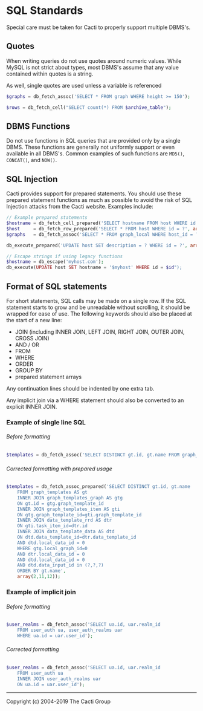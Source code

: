 # SQL Standards

Special care must be taken for Cacti to properly support multiple DBMS's.

## Quotes

When writing queries do not use quotes around numeric values. While MySQL is
not strict about types, most DBMS's assume that any value contained within
quotes is a string.

As well, single quotes are used unless a variable is referenced

```php
$graphs = db_fetch_assoc('SELECT * FROM graph WHERE height >= 150');
```

```php
$rows = db_fetch_cell("SELECT count(*) FROM $archive_table");
```

## DBMS Functions

Do not use functions in SQL queries that are provided only by a single DBMS.
These functions are generally not uniformly support or even available in all
DBMS's. Common examples of such functions are `MD5()`, `CONCAT()`, and `NOW()`.

## SQL Injection

Cacti provides support for prepared statements.  You should use these prepared
statement functions as much as possible to avoid the risk of SQL Injection
attacks from the Cacti website.  Examples include:

```php
// Example prepared statements
$hostname = db_fetch_cell_prepared('SELECT hostname FROM host WHERE id = ?', array($id));
$host     = db_fetch_row_prepared('SELECT * FROM host WHERE id = ?', array($id));
$graphs   = db_fetch_assoc('SELECT * FROM graph_local WHERE host_id = ?', array($id));

db_execute_prepared('UPDATE host SET description = ? WHERE id = ?', array('Local Machines', $id));

// Escape strings if using legacy functions
$hostname = db_escape('myhost.com');
db_execute(UPDATE host SET hostname = '$myhost' WHERE id = $id");

```

## Format of SQL statements

For short statements, SQL calls may be made on a single row.  If the SQL
statement starts to grow and be unreadable without scrolling, it should be
wrapped for ease of use.  The following keywords should also be placed at the
start of a new line:

* JOIN (including INNER JOIN, LEFT JOIN, RIGHT JOIN, OUTER JOIN, CROSS JOIN)
* AND / OR
* FROM
* WHERE
* ORDER
* GROUP BY
* prepared statement arrays

Any continuation lines should be indented by one extra tab.

Any implicit join via a WHERE statement should also be converted to an explicit
INNER JOIN.

### Example of single line SQL

###### Before formatting

```php
$templates = db_fetch_assoc('SELECT DISTINCT gt.id, gt.name FROM graph_templates AS gt INNER JOIN graph_templates_graph AS gtg ON gt.id = gtg.graph_template_id INNER JOIN graph_templates_item AS gti ON gtg.graph_template_id=gti.graph_template_id INNER JOIN data_template_rrd AS dtr ON gti.task_item_id=dtr.id INNER JOIN data_template_data AS dtd ON dtd.data_template_id=dtr.data_template_id AND dtd.local_data_id = 0 WHERE gtg.local_graph_id=0 AND dtr.local_data_id = 0 AND dtd.local_data_id = 0 AND dtd.data_input_id in (2,11,12) ORDER BY gt.name;'
```

###### Corrected formatting with prepared usage

```php
$templates = db_fetch_assoc_prepared('SELECT DISTINCT gt.id, gt.name
	FROM graph_templates AS gt
	INNER JOIN graph_templates_graph AS gtg
	ON gt.id = gtg.graph_template_id
	INNER JOIN graph_templates_item AS gti
	ON gtg.graph_template_id=gti.graph_template_id
	INNER JOIN data_template_rrd AS dtr
	ON gti.task_item_id=dtr.id
	INNER JOIN data_template_data AS dtd
	ON dtd.data_template_id=dtr.data_template_id
	AND dtd.local_data_id = 0
	WHERE gtg.local_graph_id=0
	AND dtr.local_data_id = 0
	AND dtd.local_data_id = 0
	AND dtd.data_input_id in (?,?,?)
	ORDER BY gt.name',
	array(2,11,12));
```

### Example of implicit join

###### Before formatting
```php
$user_realms = db_fetch_assoc('SELECT ua.id, uar.realm_id
	FROM user_auth ua, user_auth_realms uar
	WHERE ua.id = uar.user_id');
```

###### Corrected formatting

```php
$user_realms = db_fetch_assoc('SELECT ua.id, uar.realm_id
	FROM user_auth ua
	INNER JOIN user_auth_realms uar
	ON ua.id = uar.user_id');
```


---
Copyright (c) 2004-2019 The Cacti Group
